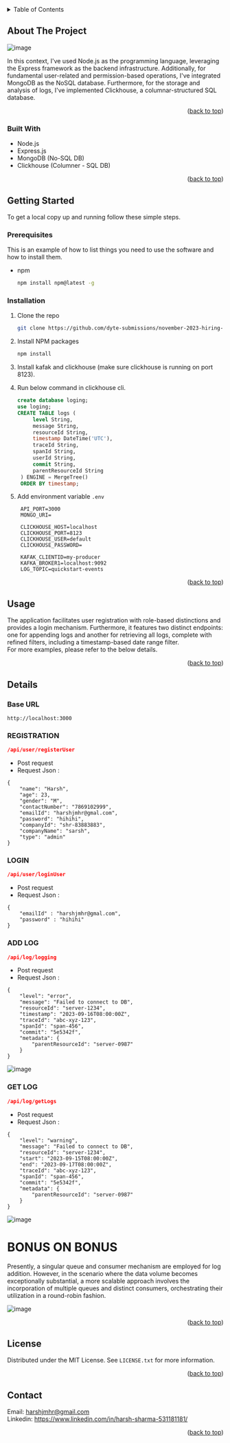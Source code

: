 


<!-- TABLE OF CONTENTS -->
<details>
  <summary>Table of Contents</summary>
  <ol>
    <li>
      <a href="#about-the-project">About The Project</a>
      <ul>
        <li><a href="#built-with">Built With</a></li>
      </ul>
    </li>
    <li>
      <a href="#getting-started">Getting Started</a>
      <ul>
        <li><a href="#prerequisites">Prerequisites</a></li>
        <li><a href="#installation">Installation</a></li>
      </ul>
    </li>
    <li><a href="#usage">Usage</a></li>
    <li>
      <a href="#details">Details</a>
      <ul>
        <li><a href="#registration">Registration</a></li>
        <li><a href="#login">Login</a></li>
        <li><a href="#add-log">Add Logs</a></li>
        <li><a href="#get-log">Get Logs</a></li>
      </ul>
    </li>
    <li><a href="#license">License</a></li>
    <li><a href="#contact">Contact</a></li>
  </ol>
</details>



<!-- ABOUT THE PROJECT -->
## About The Project

![image](./images/design2.jpeg)

In this context, I've used Node.js as the programming language, leveraging the Express framework as the backend infrastructure. Additionally, for fundamental user-related and permission-based operations, I've integrated MongoDB as the NoSQL database. Furthermore, for the storage and analysis of logs, I've implemented Clickhouse, a columnar-structured SQL database.

<p align="right">(<a href="#readme-top">back to top</a>)</p>



### Built With

* Node.js
* Express.js
* MongoDB (No-SQL DB)
* Clickhouse (Columner - SQL DB)


<p align="right">(<a href="#readme-top">back to top</a>)</p>



<!-- GETTING STARTED -->
## Getting Started

To get a local copy up and running follow these simple steps.

### Prerequisites

This is an example of how to list things you need to use the software and how to install them.
* npm
  ```sh
  npm install npm@latest -g
  ```

### Installation

1. Clone the repo
   ```sh
   git clone https://github.com/dyte-submissions/november-2023-hiring-HRS05.git
   ```
2. Install NPM packages
   ```sh
   npm install
   ```
3. Install kafak and clickhouse (make sure clickhouse is running on port 8123).

4. Run below command in clickhouse cli.
   ```sql
   create database loging;
   use loging;
   CREATE TABLE logs (
        level String,
        message String,
        resourceId String,
        timestamp DateTime('UTC'),
        traceId String,
        spanId String,
        userId String,
        commit String,
        parentResourceId String
    ) ENGINE = MergeTree()
    ORDER BY timestamp;
   ```
    
5. Add environment variable `.env`
   ```env
    API_PORT=3000
    MONGO_URI=

    CLICKHOUSE_HOST=localhost
    CLICKHOUSE_PORT=8123
    CLICKHOUSE_USER=default
    CLICKHOUSE_PASSWORD=

    KAFAK_CLIENTID=my-producer
    KAFKA_BROKER1=localhost:9092   
    LOG_TOPIC=quickstart-events
   ```

<p align="right">(<a href="#readme-top">back to top</a>)</p>



<!-- USAGE EXAMPLES -->
## Usage

The application facilitates user registration with role-based distinctions and provides a login mechanism. Furthermore, it features two distinct endpoints: one for appending logs and another for retrieving all logs, complete with refined filters, including a timestamp-based date range filter.  
For more examples, please refer to the below details.

<p align="right">(<a href="#readme-top">back to top</a>)</p>



<!-- ROADMAP -->
## Details

### Base URL
```
http://localhost:3000
```

### REGISTRATION

```json
/api/user/registerUser
```
* Post request
* Request Json : 
```
{
    "name": "Harsh",
    "age": 23,
    "gender": "M",
    "contactNumber": "7869102999",
    "emailId": "harshjmhr@gmal.com",
    "password": "hihihi",
    "companyId": "shr-83883883",
    "companyName": "sarsh",
    "type": "admin"
}
```

### LOGIN

```json
/api/user/loginUser
```
* Post request
* Request Json : 
```
{
    "emailId" : "harshjmhr@gmal.com",
    "password" : "hihihi"
}
```

### ADD LOG

```json
/api/log/logging
```
* Post request
* Request Json : 
```
{
	"level": "error",
	"message": "Failed to connect to DB",
    "resourceId": "server-1234",
	"timestamp": "2023-09-16T08:00:00Z",
	"traceId": "abc-xyz-123",
    "spanId": "span-456",
    "commit": "5e5342f",
    "metadata": {
        "parentResourceId": "server-0987"
    }
}
```
![image](./images/design3.jpeg)

### GET LOG

```json
/api/log/getLogs
```
* Post request
* Request Json : 
```
{
	"level": "warning",
	"message": "Failed to connect to DB",
    "resourceId": "server-1234",
	"start": "2023-09-15T08:00:00Z",
    "end": "2023-09-17T08:00:00Z",
	"traceId": "abc-xyz-123",
    "spanId": "span-456",
    "commit": "5e5342f",
    "metadata": {
        "parentResourceId": "server-0987"
    }
}
```
![image](./images/design4.jpeg)


# BONUS ON BONUS 
Presently, a singular queue and consumer mechanism are employed for log addition. However, in the scenario where the data volume becomes exceptionally substantial, a more scalable approach involves the incorporation of multiple queues and distinct consumers, orchestrating their utilization in a round-robin fashion.

![image](./images/design1.jpeg)


<p align="right">(<a href="#readme-top">back to top</a>)</p>



<!-- LICENSE -->
## License

Distributed under the MIT License. See `LICENSE.txt` for more information.

<p align="right">(<a href="#readme-top">back to top</a>)</p>



<!-- CONTACT -->
## Contact

Email: harshjmhr@gmail.com  
Linkedin: https://www.linkedin.com/in/harsh-sharma-531181181/

<p align="right">(<a href="#readme-top">back to top</a>)</p>




<!-- MARKDOWN LINKS & IMAGES -->
<!-- https://www.markdownguide.org/basic-syntax/#reference-style-links -->
[contributors-shield]: https://img.shields.io/github/contributors/github_username/repo_name.svg?style=for-the-badge
[contributors-url]: https://github.com/github_username/repo_name/graphs/contributors
[forks-shield]: https://img.shields.io/github/forks/github_username/repo_name.svg?style=for-the-badge
[forks-url]: https://github.com/github_username/repo_name/network/members
[stars-shield]: https://img.shields.io/github/stars/github_username/repo_name.svg?style=for-the-badge
[stars-url]: https://github.com/github_username/repo_name/stargazers
[issues-shield]: https://img.shields.io/github/issues/github_username/repo_name.svg?style=for-the-badge
[issues-url]: https://github.com/github_username/repo_name/issues
[license-shield]: https://img.shields.io/github/license/github_username/repo_name.svg?style=for-the-badge
[license-url]: https://github.com/github_username/repo_name/blob/master/LICENSE.txt
[linkedin-shield]: https://img.shields.io/badge/-LinkedIn-black.svg?style=for-the-badge&logo=linkedin&colorB=555
[linkedin-url]: https://linkedin.com/in/linkedin_username
[product-screenshot]: images/screenshot.png
[Next.js]: https://img.shields.io/badge/next.js-000000?style=for-the-badge&logo=nextdotjs&logoColor=white
[Next-url]: https://nextjs.org/
[React.js]: https://img.shields.io/badge/React-20232A?style=for-the-badge&logo=react&logoColor=61DAFB
[React-url]: https://reactjs.org/
[Vue.js]: https://img.shields.io/badge/Vue.js-35495E?style=for-the-badge&logo=vuedotjs&logoColor=4FC08D
[Vue-url]: https://vuejs.org/
[Angular.io]: https://img.shields.io/badge/Angular-DD0031?style=for-the-badge&logo=angular&logoColor=white
[Angular-url]: https://angular.io/
[Svelte.dev]: https://img.shields.io/badge/Svelte-4A4A55?style=for-the-badge&logo=svelte&logoColor=FF3E00
[Svelte-url]: https://svelte.dev/
[Laravel.com]: https://img.shields.io/badge/Laravel-FF2D20?style=for-the-badge&logo=laravel&logoColor=white
[Laravel-url]: https://laravel.com
[Bootstrap.com]: https://img.shields.io/badge/Bootstrap-563D7C?style=for-the-badge&logo=bootstrap&logoColor=white
[Bootstrap-url]: https://getbootstrap.com
[JQuery.com]: https://img.shields.io/badge/jQuery-0769AD?style=for-the-badge&logo=jquery&logoColor=white
[JQuery-url]: https://jquery.com 
